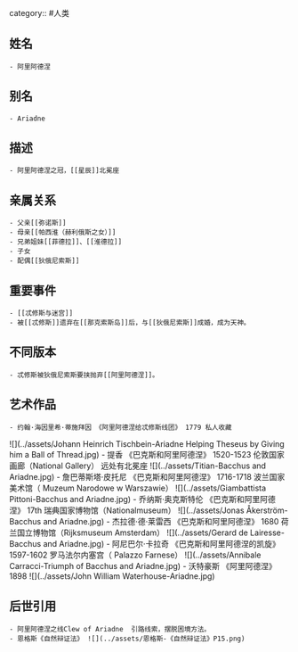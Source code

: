 category:: #人类
## 姓名
	- 阿里阿德涅
## 别名
	- Ariadne
## 描述
	- 阿里阿德涅之冠，[[星辰]]北冕座
## 亲属关系
	- 父亲[[弥诺斯]]
	- 母亲[[帕西淮（赫利俄斯之女）]]
	- 兄弟姐妹[[菲德拉]]、[[淮德拉]]
	- 子女
	- 配偶[[狄俄尼索斯]]
## 重要事件
	- [[忒修斯与迷宫]]
	- 被[[忒修斯]]遗弃在[[那克索斯岛]]后，与[[狄俄尼索斯]]成婚，成为天神。
## 不同版本
	- 忒修斯被狄俄尼索斯要挟抛弃[[阿里阿德涅]]。
## 艺术作品
	- 约翰·海因里希·蒂施拜因 《阿里阿德涅给忒修斯线团》 1779 私人收藏
 ![](../assets/Johann Heinrich Tischbein-Ariadne Helping Theseus by Giving him a Ball of Thread.jpg)
	- 提香 《巴克斯和阿里阿德涅》 1520-1523 伦敦国家画廊（National Gallery） 远处有北冕座
 ![](../assets/Titian-Bacchus and Ariadne.jpg)
	- 詹巴蒂斯塔·皮托尼 《巴克斯和阿里阿德涅》 1716-1718 波兰国家美术馆（  Muzeum Narodowe w Warszawie）
 ![](../assets/Giambattista Pittoni-Bacchus and Ariadne.jpg)
	- 乔纳斯·奥克斯特伦 《巴克斯和阿里阿德涅》 17th 瑞典国家博物馆（Nationalmuseum）
 ![](../assets/Jonas Åkerström-Bacchus and Ariadne.jpg)
	- 杰拉德·德·莱雷西 《巴克斯和阿里阿德涅》 1680 荷兰国立博物馆（Rijksmuseum Amsterdam）
 ![](../assets/Gerard de Lairesse-Bacchus and Ariadne.jpg)
	- 阿尼巴尔·卡拉奇 《巴克斯和阿里阿德涅的凯旋》 1597-1602 罗马法尔内塞宫（  Palazzo Farnese）
 ![](../assets/Annibale Carracci-Triumph of Bacchus and Ariadne.jpg)
	- 沃特豪斯 《阿里阿德涅》 1898
 ![](../assets/John William Waterhouse-Ariadne.jpg)
## 后世引用
	- 阿里阿德涅之线Clew of Ariadne  引路线索，摆脱困境方法。
	- 恩格斯《自然辩证法》 ![](../assets/恩格斯-《自然辩证法》P15.png)
